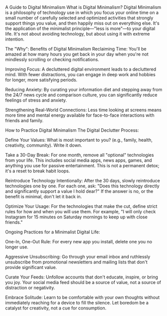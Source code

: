A Guide to Digital Minimalism
What is Digital Minimalism?
Digital Minimalism is a philosophy of technology use in which you focus your online time on a small number of carefully selected and optimized activities that strongly support things you value, and then happily miss out on everything else. It's the application of the minimalist principle—"less is more"—to your digital life. It's not about avoiding technology, but about using it with extreme intention.

The "Why": Benefits of Digital Minimalism
Reclaiming Time: You'll be amazed at how many hours you get back in your day when you're not mindlessly scrolling or checking notifications.

Improving Focus: A decluttered digital environment leads to a decluttered mind. With fewer distractions, you can engage in deep work and hobbies for longer, more satisfying periods.

Reducing Anxiety: By curating your information diet and stepping away from the 24/7 news cycle and comparison culture, you can significantly reduce feelings of stress and anxiety.

Strengthening Real-World Connections: Less time looking at screens means more time and mental energy available for face-to-face interactions with friends and family.

How to Practice Digital Minimalism
The Digital Declutter Process:

Define Your Values: What is most important to you? (e.g., family, health, creativity, community). Write it down.

Take a 30-Day Break: For one month, remove all "optional" technologies from your life. This includes social media apps, news apps, games, and anything you use for passive entertainment. This is not a permanent detox; it's a reset to break habit loops.

Reintroduce Technology Intentionally: After the 30 days, slowly reintroduce technologies one by one. For each one, ask: "Does this technology directly and significantly support a value I hold dear?" If the answer is no, or the benefit is minimal, don't let it back in.

Optimize Your Usage: For the technologies that make the cut, define strict rules for how and when you will use them. For example, "I will only check Instagram for 15 minutes on Saturday mornings to keep up with close friends."

Ongoing Practices for a Minimalist Digital Life:

One-In, One-Out Rule: For every new app you install, delete one you no longer use.

Aggressive Unsubscribing: Go through your email inbox and ruthlessly unsubscribe from promotional newsletters and mailing lists that don't provide significant value.

Curate Your Feeds: Unfollow accounts that don't educate, inspire, or bring you joy. Your social media feed should be a source of value, not a source of distraction or negativity.

Embrace Solitude: Learn to be comfortable with your own thoughts without immediately reaching for a device to fill the silence. Let boredom be a catalyst for creativity, not a cue for consumption.